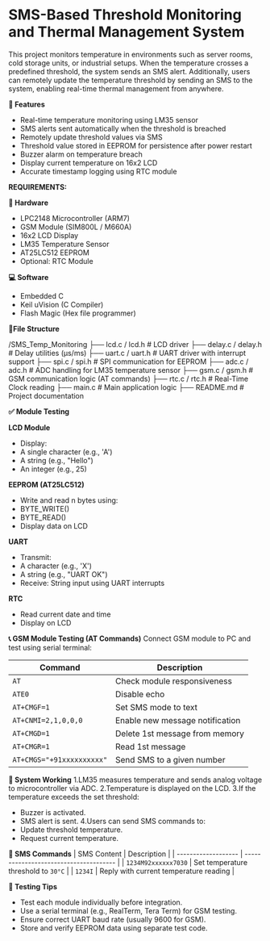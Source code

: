 # SMS-Based Threshold Monitoring and Thermal Management System
This project monitors temperature in environments such as server rooms, cold storage units, or industrial setups. When the temperature crosses a predefined threshold, the system sends an SMS alert. Additionally, users can remotely update the temperature threshold by sending an SMS to the system, enabling real-time thermal management from anywhere.

**🚀 Features**
- Real-time temperature monitoring using LM35 sensor
- SMS alerts sent automatically when the threshold is breached
- Remotely update threshold values via SMS
- Threshold value stored in EEPROM for persistence after power restart
- Buzzer alarm on temperature breach
- Display current temperature on 16x2 LCD
- Accurate timestamp logging using RTC module

**REQUIREMENTS:**

**🔌 Hardware**

- LPC2148 Microcontroller (ARM7)
- GSM Module (SIM800L / M660A)
- 16x2 LCD Display
- LM35 Temperature Sensor
- AT25LC512 EEPROM
- Optional: RTC Module

**💻 Software**

- Embedded C
- Keil uVision (C Compiler)
- Flash Magic (Hex file programmer)

**📁File Structure**

/SMS_Temp_Monitoring
├── lcd.c / lcd.h           # LCD driver
├── delay.c / delay.h       # Delay utilities (µs/ms)
├── uart.c / uart.h         # UART driver with interrupt support
├── spi.c / spi.h           # SPI communication for EEPROM
├── adc.c / adc.h           # ADC handling for LM35 temperature sensor
├── gsm.c / gsm.h           # GSM communication logic (AT commands)
├── rtc.c / rtc.h           # Real-Time Clock reading
├── main.c                  # Main application logic
├── README.md               # Project documentation


**✅ Module Testing**

**LCD Module**
- Display:
 - A single character (e.g., 'A')
 - A string (e.g., "Hello")
 - An integer (e.g., 25)

**EEPROM (AT25LC512)**
- Write and read n bytes using:
 - BYTE_WRITE()
 - BYTE_READ()
 - Display data on LCD

**UART**
- Transmit:
 - A character (e.g., 'X')
 - A string (e.g., "UART OK")
 - Receive:
   String input using UART interrupts

**RTC**
- Read current date and time
- Display on LCD

**📞 GSM Module Testing (AT Commands)**
Connect GSM module to PC and test using serial terminal:

| Command                   | Description                     |
| ------------------------- | ------------------------------- |
| `AT`                      | Check module responsiveness     |
| `ATE0`                    | Disable echo                    |
| `AT+CMGF=1`               | Set SMS mode to text            |
| `AT+CNMI=2,1,0,0,0`       | Enable new message notification |
| `AT+CMGD=1`               | Delete 1st message from memory  |
| `AT+CMGR=1`               | Read 1st message                |
| `AT+CMGS="+91xxxxxxxxxx"` | Send SMS to a given number      |

**📲 System Working**
1.LM35 measures temperature and sends analog voltage to microcontroller via ADC.
2.Temperature is displayed on the LCD.
3.If the temperature exceeds the set threshold:
   - Buzzer is activated.
   - SMS alert is sent.
4.Users can send SMS commands to:
   - Update threshold temperature.
   - Request current temperature.

**💬 SMS Commands**
| SMS Content         | Description                            |
| ------------------- | -------------------------------------- |
| `1234M92xxxxxx7030` | Set temperature threshold to `30°C`    |
| `1234I`             | Reply with current temperature reading |

**🔧 Testing Tips**
- Test each module individually before integration.
- Use a serial terminal (e.g., RealTerm, Tera Term) for GSM testing.
- Ensure correct UART baud rate (usually 9600 for GSM).
- Store and verify EEPROM data using separate test code.



